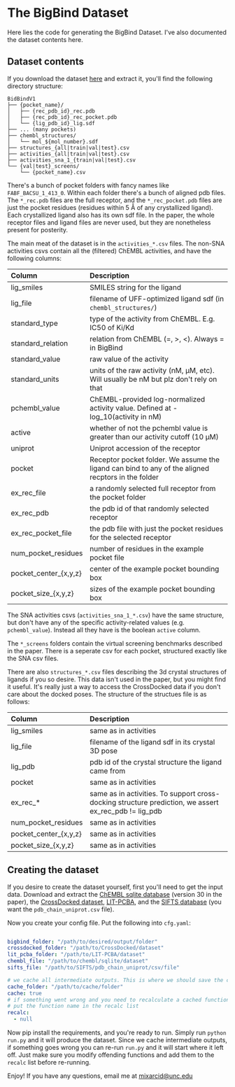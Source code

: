 # The BigBind Dataset

Here lies the code for generating the BigBind Dataset. I've also documented the dataset contents here.

## Dataset contents

If you download the dataset [here](https://bigbind.mml.unc.edu/BigBindV1.tar.bz2) and extract it, you'll find the following directory structure:

```
BidBindV1
├── {pocket_name}/
│   ├── {rec_pdb_id}_rec.pdb
│   ├── {rec_pdb_id}_rec_pocket.pdb
│   └── {lig_pdb_id}_lig.sdf
├── ... (many pockets)
├── chembl_structures/
│   └── mol_${mol_number}.sdf
├── structures_{all|train|val|test}.csv
├── activities_{all|train|val|test}.csv
├── activities_sna_1_{train|val|test}.csv
└── {val|test}_screens/
    └── {pocket_name}.csv
```

There's a bunch of pocket folders with fancy names like `FABF_BACSU_1_413_0`. Within each folder there's a bunch of aligned pdb files. The `*_rec.pdb` files are the full receptor, and the `*_rec_pocket.pdb` files are just the pocket residues (residues within 5 Å of any crystallized ligand). Each crystallized ligand also has its own sdf file. In the paper, the whole receptor files and ligand files are never used, but they are nonetheless present for posterity.

The main meat of the dataset is in the `activities_*.csv` files. The non-SNA activities csvs contain all the (filtered) ChEMBL activities, and have the following columns:

| Column           | Description                                                    |
| :---             |    :----                                                       |
| lig_smiles       | SMILES string for the ligand                                   |
| lig_file         | filename of UFF-optimized ligand sdf (in `chembl_structures/`) |
| standard_type    | type of the activity from ChEMBL. E.g. IC50 of Ki/Kd           |
| standard_relation | relation from ChEMBL (=, >, <). Always = in BigBind            |
| standard_value   | raw value of the activity                                      |
| standard_units   | units of the raw activity (nM, μM, etc). Will usually be nM but plz don't rely on that |
| pchembl_value    | ChEMBL-provided log-normalized activity value. Defined at -log_10(activity in nM) |
| active           | whether of not the pchembl value is greater than our activity cutoff (10 μM) |
| uniprot          | Uniprot accession of the receptor |
| pocket           | Receptor pocket folder. We assume the ligand can bind to any of the aligned recptors in the folder |
| ex_rec_file      | a randomly selected full receptor from the pocket folder |
| ex_rec_pdb       | the pdb id of that randomly selected receptor |
| ex_rec_pocket_file | the pdb file with just the pocket residues for the selected receptor |
| num_pocket_residues | number of residues in the example pocket file |
| pocket_center_{x,y,z} | center of the example pocket bounding box |
| pocket_size_{x,y,z}   | sizes of the example pocket bounding box |

The SNA activities csvs (`activities_sna_1_*.csv`) have the same structure, but don't have any of the specific activity-related values (e.g. `pchembl_value`). Instead all they have is the boolean `active` column.

The `*_screens` folders contain the virtual screening benchmarks described in the paper. There is a seperate csv for each pocket, structured exactly like the SNA csv files.

There are also `structures_*.csv` files describing the 3d crystal structures of ligands if you so desire. This data isn't used in the paper, but you might find it useful. It's really just a way to access the CrossDocked data if you don't care about the docked poses. The structure of the structues file is as follows:

| Column           | Description                                                    |
| :---             |    :----                                                       |
| lig_smiles       | same as in activities                                   |
| lig_file         | filename of the ligand sdf in its crystal 3D pose |
| lig_pdb          | pdb id of the crystal structure the ligand came from |
| pocket           | same as in activities                                   |
| ex_rec_*         | same as in activities. To support cross-docking structure prediction, we assert ex_rec_pdb != lig_pdb |
| num_pocket_residues | same as in activities                                   |
| pocket_center_{x,y,z} | same as in activities                                   |
| pocket_size_{x,y,z}   | same as in activities                                   |

## Creating the dataset

If you desire to create the dataset yourself, first you'll need to get the input data. Download and extract the [ChEMBL sqlite database](https://chembl.gitbook.io/chembl-interface-documentation/downloads) (version 30 in the paper), the [CrossDocked dataset](http://bits.csb.pitt.edu/files/crossdock2020/), [LIT-PCBA](https://drugdesign.unistra.fr/LIT-PCBA/), and the [SIFTS database](https://www.ebi.ac.uk/pdbe/docs/sifts/quick.html) (you want the `pdb_chain_uniprot.csv` file).

Now you create your config file. Put the following into `cfg.yaml`:

```yaml

bigbind_folder: "/path/to/desired/output/folder"
crossdocked_folder: "/path/to/CrossDocked/dataset"
lit_pcba_folder: "/path/to/LIT-PCBA/dataset"
chembl_file: "/path/to/chembl/sqlite/dataset"
sifts_file: "/path/to/SIFTS/pdb_chain_uniprot/csv/file"

# we cache all intermediate outputs. This is where we should save the cached files
cache_folder: "/path/to/cache/folder"
cache: true
# if something went wrong and you need to recalculate a cached function,
# put the function name in the recalc list
recalc:
  - null

```

Now pip install the requirements, and you're ready to run. Simply run `python run.py` and it will produce the dataset. Since we cache intermediate outputs, if something goes wrong you can re-run `run.py` and it will start where it left off. Just make sure you modify offending functions and add them to the `recalc` list before re-running.

Enjoy! If you have any questions, email me at [mixarcid@unc.edu](mailto:mixarcid@unc.edu)